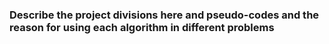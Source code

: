 ### Describe the project divisions here and pseudo-codes and the reason for using each algorithm in different problems 